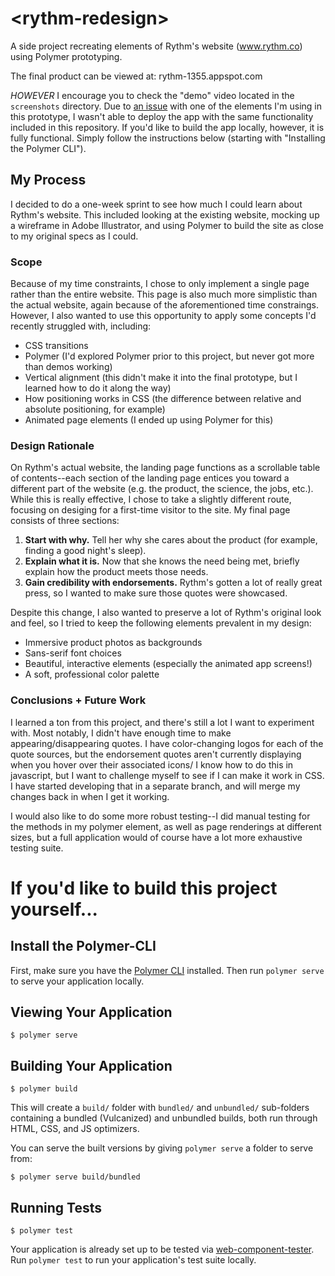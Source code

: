 # \<rythm-redesign\>

A side project recreating elements of Rythm's website (www.rythm.co) using Polymer prototyping.

The final product can be viewed at: rythm-1355.appspot.com

*HOWEVER* I encourage you to check the "demo" video located in the `screenshots` directory. Due to [an issue](https://github.com/Polymer/polymer-cli/issues/292) with one of the elements I'm using in this prototype, I wasn't able to deploy the app with the same functionality included in this repository. If you'd like to build the app locally, however, it is fully functional. Simply follow the instructions below (starting with "Installing the Polymer CLI").

## My Process
I decided to do a one-week sprint to see how much I could learn about Rythm's website. This included looking at the existing website, mocking up a wireframe in Adobe Illustrator, and using Polymer to build the site as close to my original specs as I could.

### Scope 
Because of my time constraints, I chose to only implement a single page rather than the entire website. This page is also much more simplistic than the actual website, again because of the aforementioned time constraings. However, I also wanted to use this opportunity to apply some concepts I'd recently struggled with, including:
* CSS transitions
* Polymer (I'd explored Polymer prior to this project, but never got more than demos working)
* Vertical alignment (this didn't make it into the final prototype, but I learned how to do it along the way)
* How positioning works in CSS (the difference between relative and absolute positioning, for example)
* Animated page elements (I ended up using Polymer for this)

### Design Rationale
On Rythm's actual website, the landing page functions as a scrollable table of contents--each section of the landing page entices you toward a different part of the website (e.g. the product, the science, the jobs, etc.). While this is really effective, I chose to take a slightly different route, focusing on desiging for a first-time visitor to the site. My final page consists of three sections:

1. __Start with why.__ Tell her why she cares about the product (for example, finding a good night's sleep).
2. __Explain what it is.__ Now that she knows the need being met, briefly explain how the product meets those needs.
3. __Gain credibility with endorsements.__ Rythm's gotten a lot of really great press, so I wanted to make sure those quotes were showcased.

Despite this change, I also wanted to preserve a lot of Rythm's original look and feel, so I tried to keep the following elements prevalent in my design:
* Immersive product photos as backgrounds
* Sans-serif font choices
* Beautiful, interactive elements (especially the animated app screens!)
* A soft, professional color palette

### Conclusions + Future Work
I learned a ton from this project, and there's still a lot I want to experiment with. Most notably, I didn't have enough time to make appearing/disappearing quotes. I have color-changing logos for each of the quote sources, but the endorsement quotes aren't currently displaying when you hover over their associated icons/ I know how to do this in javascript, but I want to challenge myself to see if I can make it work in CSS. I have started developing that in a separate branch, and will merge my changes back in when I get it working.

I would also like to do some more robust testing--I did manual testing for the methods in my polymer element, as well as page renderings at different sizes, but a full application would of course have a lot more exhaustive testing suite.

# If you'd like to build this project yourself...

## Install the Polymer-CLI

First, make sure you have the [Polymer CLI](https://www.npmjs.com/package/polymer-cli) installed. Then run `polymer serve` to serve your application locally.

## Viewing Your Application

```
$ polymer serve
```

## Building Your Application

```
$ polymer build
```

This will create a `build/` folder with `bundled/` and `unbundled/` sub-folders
containing a bundled (Vulcanized) and unbundled builds, both run through HTML,
CSS, and JS optimizers.

You can serve the built versions by giving `polymer serve` a folder to serve
from:

```
$ polymer serve build/bundled
```

## Running Tests

```
$ polymer test
```

Your application is already set up to be tested via [web-component-tester](https://github.com/Polymer/web-component-tester). Run `polymer test` to run your application's test suite locally.
